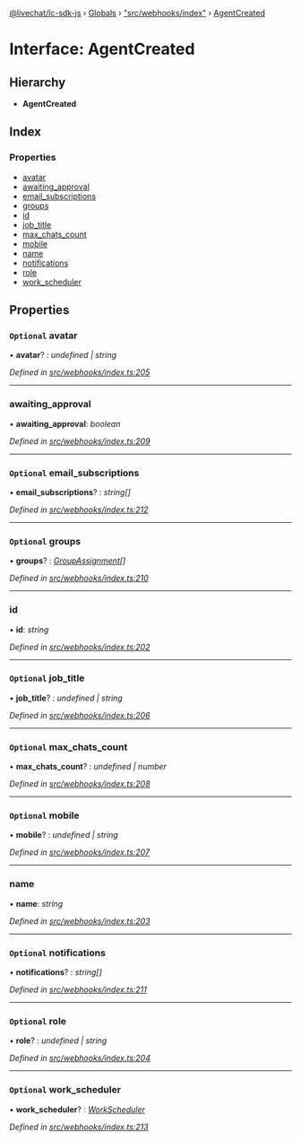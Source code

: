 [@livechat/lc-sdk-js](../README.md) › [Globals](../globals.md) › ["src/webhooks/index"](../modules/_src_webhooks_index_.md) › [AgentCreated](_src_webhooks_index_.agentcreated.md)

# Interface: AgentCreated

## Hierarchy

* **AgentCreated**

## Index

### Properties

* [avatar](_src_webhooks_index_.agentcreated.md#optional-avatar)
* [awaiting_approval](_src_webhooks_index_.agentcreated.md#awaiting_approval)
* [email_subscriptions](_src_webhooks_index_.agentcreated.md#optional-email_subscriptions)
* [groups](_src_webhooks_index_.agentcreated.md#optional-groups)
* [id](_src_webhooks_index_.agentcreated.md#id)
* [job_title](_src_webhooks_index_.agentcreated.md#optional-job_title)
* [max_chats_count](_src_webhooks_index_.agentcreated.md#optional-max_chats_count)
* [mobile](_src_webhooks_index_.agentcreated.md#optional-mobile)
* [name](_src_webhooks_index_.agentcreated.md#name)
* [notifications](_src_webhooks_index_.agentcreated.md#optional-notifications)
* [role](_src_webhooks_index_.agentcreated.md#optional-role)
* [work_scheduler](_src_webhooks_index_.agentcreated.md#optional-work_scheduler)

## Properties

### `Optional` avatar

• **avatar**? : *undefined | string*

*Defined in [src/webhooks/index.ts:205](https://github.com/livechat/lc-sdk-js/blob/efba8ac/src/webhooks/index.ts#L205)*

___

###  awaiting_approval

• **awaiting_approval**: *boolean*

*Defined in [src/webhooks/index.ts:209](https://github.com/livechat/lc-sdk-js/blob/efba8ac/src/webhooks/index.ts#L209)*

___

### `Optional` email_subscriptions

• **email_subscriptions**? : *string[]*

*Defined in [src/webhooks/index.ts:212](https://github.com/livechat/lc-sdk-js/blob/efba8ac/src/webhooks/index.ts#L212)*

___

### `Optional` groups

• **groups**? : *[GroupAssignment](_src_webhooks_index_.groupassignment.md)[]*

*Defined in [src/webhooks/index.ts:210](https://github.com/livechat/lc-sdk-js/blob/efba8ac/src/webhooks/index.ts#L210)*

___

###  id

• **id**: *string*

*Defined in [src/webhooks/index.ts:202](https://github.com/livechat/lc-sdk-js/blob/efba8ac/src/webhooks/index.ts#L202)*

___

### `Optional` job_title

• **job_title**? : *undefined | string*

*Defined in [src/webhooks/index.ts:206](https://github.com/livechat/lc-sdk-js/blob/efba8ac/src/webhooks/index.ts#L206)*

___

### `Optional` max_chats_count

• **max_chats_count**? : *undefined | number*

*Defined in [src/webhooks/index.ts:208](https://github.com/livechat/lc-sdk-js/blob/efba8ac/src/webhooks/index.ts#L208)*

___

### `Optional` mobile

• **mobile**? : *undefined | string*

*Defined in [src/webhooks/index.ts:207](https://github.com/livechat/lc-sdk-js/blob/efba8ac/src/webhooks/index.ts#L207)*

___

###  name

• **name**: *string*

*Defined in [src/webhooks/index.ts:203](https://github.com/livechat/lc-sdk-js/blob/efba8ac/src/webhooks/index.ts#L203)*

___

### `Optional` notifications

• **notifications**? : *string[]*

*Defined in [src/webhooks/index.ts:211](https://github.com/livechat/lc-sdk-js/blob/efba8ac/src/webhooks/index.ts#L211)*

___

### `Optional` role

• **role**? : *undefined | string*

*Defined in [src/webhooks/index.ts:204](https://github.com/livechat/lc-sdk-js/blob/efba8ac/src/webhooks/index.ts#L204)*

___

### `Optional` work_scheduler

• **work_scheduler**? : *[WorkScheduler](../modules/_src_webhooks_index_.md#workscheduler)*

*Defined in [src/webhooks/index.ts:213](https://github.com/livechat/lc-sdk-js/blob/efba8ac/src/webhooks/index.ts#L213)*
